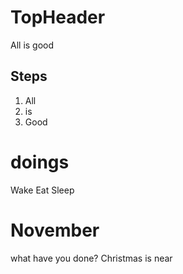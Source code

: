# TopHeader

All is good

## Steps
1. All
2. is
3. Good

# doings
Wake 
Eat
Sleep

# November
what have you done?
Christmas is near